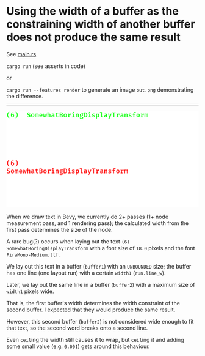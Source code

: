 # Using the width of a buffer as the constraining width of another buffer does not produce the same result

See [main.rs](src/main.rs)

`cargo run` (see asserts in code)

or

`cargo run --features render` to generate an image `out.png` demonstrating the difference.

---

![out-expected.png](out-expected.png)

When we draw text in Bevy, we currently do 2+ passes (1+ node measurement pass, and 1 rendering pass); the calculated width from the first pass determines the size of the node.

A rare bug(?) occurs when laying out the text `(6)  SomewhatBoringDisplayTransform`
with a font size of `18.0` pixels and the font `FiraMono-Medium.ttf`.

We lay out this text in a buffer (`buffer1`) with an `UNBOUNDED` size; the buffer has one line (one layout run) with a certain `width1` (`run.line_w`).

Later, we lay out the same line in a buffer (`buffer2`) with a maximum size of `width1` pixels wide.

That is, the first buffer's width determines the width constraint of the second buffer. I expected that they would produce the same result.

However, this second buffer (`buffer2`) is not considered wide enough to fit that text, so the second word breaks onto a second line.

Even `ceil`ing the width still causes it to wrap, but `ceil`ing it and adding some small value (e.g. `0.001`) gets around this behaviour.

